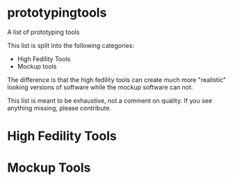 prototypingtools
================

A list of prototyping tools

This list is split into the following categories:
+ High Fedility Tools
+ Mockup tools

The difference is that the high fedility tools can create much more "realistic" looking versions of software while the mockup software can not. 

This list is meant to be exhaustive, not a comment on quality. If you see anything missing, please contribute.

High Fedility Tools
================




Mockup Tools
===============

